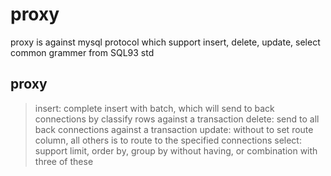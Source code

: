 # proxy
proxy is against mysql protocol which support insert, delete, update, select common grammer from SQL93 std


## proxy

>insert: complete insert with batch, which will send to back connections by classify rows against a transaction
>delete: send to all back connections against a transaction
>update: without to set route column, all others is to route to the specified connections
>select: support limit, order by, group by without having, or combination with three of these

